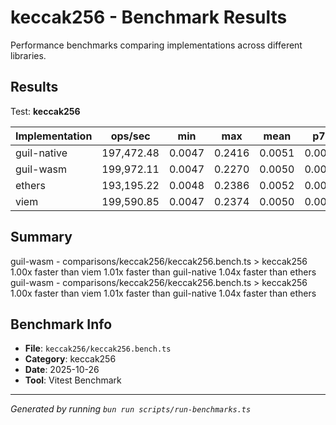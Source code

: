 # keccak256 - Benchmark Results

Performance benchmarks comparing implementations across different libraries.

## Results

Test: **keccak256**

| Implementation | ops/sec | min | max | mean | p75 | p99 | p995 | p999 | rme | samples | notes |
|---|---|---|---|---|---|---|---|---|---|---|---|
| guil-native | 197,472.48 | 0.0047 | 0.2416 | 0.0051 | 0.0050 | 0.0066 | 0.0085 | 0.0157 | ±0.30% | 98737 |  |
| guil-wasm | 199,972.11 | 0.0047 | 0.2270 | 0.0050 | 0.0050 | 0.0063 | 0.0077 | 0.0149 | ±0.28% | 99987 | fastest |
| ethers | 193,195.22 | 0.0048 | 0.2386 | 0.0052 | 0.0051 | 0.0066 | 0.0082 | 0.0160 | ±0.33% | 96598 | slowest |
| viem | 199,590.85 | 0.0047 | 0.2374 | 0.0050 | 0.0050 | 0.0064 | 0.0072 | 0.0130 | ±0.27% | 99796 |  |

## Summary

guil-wasm - comparisons/keccak256/keccak256.bench.ts > keccak256
1.00x faster than viem
1.01x faster than guil-native
1.04x faster than ethers
guil-wasm - comparisons/keccak256/keccak256.bench.ts > keccak256
1.00x faster than viem
1.01x faster than guil-native
1.04x faster than ethers

## Benchmark Info

- **File**: `keccak256/keccak256.bench.ts`
- **Category**: keccak256
- **Date**: 2025-10-26
- **Tool**: Vitest Benchmark

---

*Generated by running `bun run scripts/run-benchmarks.ts`*
